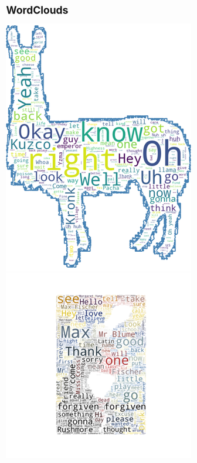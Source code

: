 # WordClouds

![Emperor's New Groove script in the form of a llama](https://github.com/heatherjcohen/WordClouds/blob/master/lllaaaama.png)
![Rushmore Poster and word cloud](https://github.com/heatherjcohen/WordClouds/blob/master/whatdidyoueverdo.png)
